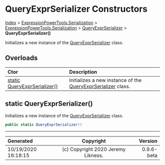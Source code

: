 ﻿# QueryExprSerializer Constructors

[Index](../index.md) > [ExpressionPowerTools.Serialization](ExpressionPowerTools.Serialization.a.md) > [ExpressionPowerTools.Serialization](ExpressionPowerTools.Serialization.n.md) > [QueryExprSerializer](ExpressionPowerTools.Serialization.QueryExprSerializer.cs.md) > **QueryExprSerializer()**

Initializes a new instance of the [QueryExprSerializer](ExpressionPowerTools.Serialization.QueryExprSerializer.cs.md) class.

## Overloads

| Ctor | Description |
| :-- | :-- |
| [static QueryExprSerializer()](#static-queryexprserializer) | Initializes a new instance of the [QueryExprSerializer](ExpressionPowerTools.Serialization.QueryExprSerializer.cs.md) class. |

## static QueryExprSerializer()

Initializes a new instance of the [QueryExprSerializer](ExpressionPowerTools.Serialization.QueryExprSerializer.cs.md) class.

```csharp
public static QueryExprSerializer()
```



---

| Generated | Copyright | Version |
| :-- | :-: | --: |
| 10/19/2020 16:18:15 | (c) Copyright 2020 Jeremy Likness. | 0.9.6-beta |
